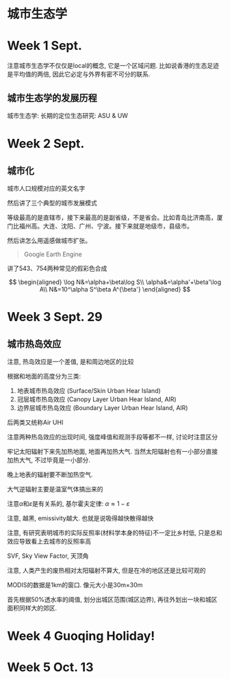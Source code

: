 # 城市生态学

# Week 1 Sept. 

注意城市生态学不仅仅是local的概念, 它是一个区域问题. 比如说香港的生态足迹是平均值的两倍, 因此它必定与外界有密不可分的联系. 



## 城市生态学的发展历程





城市生态学: 长期的定位生态研究: ASU & UW





# Week 2 Sept.

## 城市化

城市人口规模对应的英文名字

然后讲了三个典型的城市发展模式



等级最高的是直辖市，接下来最高的是副省级，不是省会。比如青岛比济南高，厦门比福州高。大连、沈阳、广州、宁波。接下来就是地级市，县级市。



然后讲怎么用遥感做城市扩张。

> Google Earth Engine



讲了543、754两种常见的假彩色合成


$$
\begin{aligned}
\log N&=\alpha+\beta\log S\\
\alpha&=\alpha'+\beta'\log A\\
N&=10^\alpha S^\beta A^{\beta'}
\end{aligned}
$$


# Week 3 Sept. 29

## 城市热岛效应

注意, 热岛效应是一个差值, 是和周边地区的比较



根据和地面的高度分为三类: 

1. 地表城市热岛效应 (Surface/Skin Urban Hear Island) 
2. 冠层城市热岛效应 (Canopy Layer Urban Hear Island, AIR) 
3. 边界层城市热岛效应 (Boundary Layer Urban Hear Island, AIR) 

后两类又统称Air UHI



注意两种热岛效应的出现时间, 强度峰值和观测手段等都不一样, 讨论时注意区分



牢记太阳辐射下来先加热地面, 地面再加热大气. 当然太阳辐射也有一小部分直接加热大气, 不过毕竟是一小部分. 



晚上地表的辐射要不断加热空气. 



大气逆辐射主要是温室气体搞出来的

注意$\alpha$和$\varepsilon$是有关系的, 基尔霍夫定律: $\alpha\approx1-\varepsilon$

注意, 越黑, emissivity越大. 也就是说吸得越快散得越快



注意, 有研究表明城市的实际反照率(材料学本身的特征)不一定比乡村低, 只是总和效应导致看上去城市的反照率高



SVF, Sky View Factor, 天顶角



注意, 人类产生的废热相对太阳辐射不算大, 但是在冷的地区还是比较可观的



MODIS的数据是1km的窗口. 像元大小是30m×30m



首先根据50%透水率的阈值, 划分出城区范围(城区边界), 再往外划出一块和城区面积同样大的郊区. 



# Week 4 Guoqing Holiday!



# Week 5 Oct. 13

